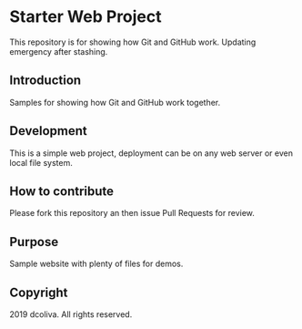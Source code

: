 # Starter Web Project

This repository is for showing how Git and GitHub work. Updating emergency after stashing.

## Introduction

Samples for showing how Git and GitHub work together.

## Development

This is a simple web project, deployment can be on any web server or even local file system.

## How to contribute

Please fork this repository an then issue Pull Requests for review.

## Purpose

Sample website with plenty of files for demos.

## Copyright

2019 dcoliva. All rights reserved.